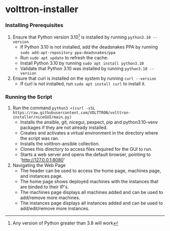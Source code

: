 # volttron-installer
### Installing Prerequisites
1. Ensure that Python version 3.10[^1] is installed by running `python3.10 --version`
   - If Python 3.10 is not installed, add the deadsnakes PPA by running `sudo add-apt-repository ppa:deadsnakes/ppa`
   - Run `sudo apt update` to refresh the cache.
   - Install Python 3.10 by running `sudo apt install python3.10`
   - Validate that Python 3.10 was installed by running `python3.10 --version`
2. Ensure that curl is installed on the system by running `curl --version`
   - If curl is not installed, run `sudo apt install curl` to install it.
### Running the Script
1. Run the command `python3 <(curl -sSL https://raw.githubusercontent.com/VOLTTRON/volttron-installer/niceGUI/main.py)`
   - Installs the ansible, git, nicegui, pexpect, pip and python3.10-venv packages if they are not already installed.
   - Creates and activates a virtual environment in the directory where the script was ran.
   - Installs the volttron-ansible collection.
   - Clones this directory to access files required for the GUI to run.
   - Starts a web server and opens the default browser, pointing to 'http://127.0.0.1:8080'
2. Navigating the Web Page
   - The header can be used to access the home page, machines page, and instances page.
   - The home page shows deployed machines with the instances that are binded to their IP's.
   - The machines page displays all machines added and can be used to add/remove more machines.
   - The instances page displays all instances added and can be used to add/edit/remove more instances.
[^1]: Any version of Python greater than 3.8 will work
